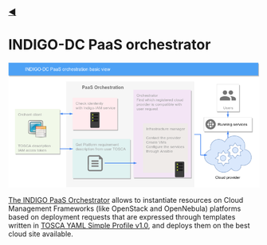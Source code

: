 ### [◀](../README.md)

# INDIGO-DC PaaS orchestrator

[![tosca](img/indigo-PaaS.png)](img/indigo-PaaS.png)

[The INDIGO PaaS Orchestrator](https://github.com/indigo-dc/orchestrator) allows to instantiate resources on Cloud Management Frameworks (like OpenStack and OpenNebula) platforms based on deployment requests that are expressed through templates written in [TOSCA YAML Simple Profile v1.0](https://docs.oasis-open.org/tosca/TOSCA-Simple-Profile-YAML/v1.0/csprd01/TOSCA-Simple-Profile-YAML-v1.0-csprd01.html), and deploys them on the best cloud site available.

```
